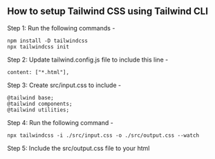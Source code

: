## How to setup Tailwind CSS using Tailwind CLI

Step 1: Run the following commands -
```
npm install -D tailwindcss
npx tailwindcss init
```

Step 2: Update tailwind.config.js file to include this line -
```
content: ["*.html"],
```

Step 3: Create src/input.css to include -
```
@tailwind base;
@tailwind components;
@tailwind utilities;
```

Step 4: Run the following command -
```
npx tailwindcss -i ./src/input.css -o ./src/output.css --watch
```

Step 5: Include the src/output.css file to your html